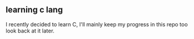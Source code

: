 ## learning c lang

I recently decided to learn C, I'll mainly keep my progress in this repo too look back at it later.
